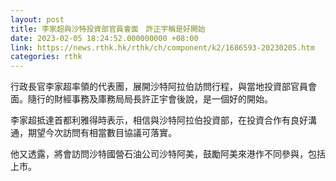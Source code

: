 ```yaml
---
layout: post
title: 李家超與沙特投資部官員會面　許正宇稱是好開始
date: 2023-02-05 18:24:52.000000000 +08:00
link: https://news.rthk.hk/rthk/ch/component/k2/1686593-20230205.htm
categories: rthk
---
```


行政長官李家超率領的代表團，展開沙特阿拉伯訪問行程，與當地投資部官員會面。隨行的財經事務及庫務局局長許正宇會後說，是一個好的開始。

李家超抵達首都利雅得時表示，相信與沙特阿拉伯投資部，在投資合作有良好溝通，期望今次訪問有相當數目協議可落實。

他又透露，將會訪問沙特國營石油公司沙特阿美，鼓勵阿美來港作不同參與，包括上市。
